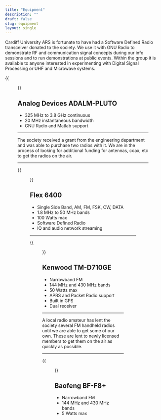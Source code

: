 ```yaml
---
title: "Equipment"
description: ""
draft: false
slug: equipment
layout: single
---
```


Cardiff University ARS is fortunate to have had a Software Defined Radio transceiver donated to the society. We use it with GNU Radio to demonstrate RF and communication signal concepts during our info sessions and to run demonstrations at public events. Within the group it is available to anyone interested in experimenting with Digital Signal Processing or UHF and Microwave systems. 

{{<figure src="/info/adalm-pluto.png" width="75%">}}

## Analog Devices ADALM-PLUTO
* 325 MHz to 3.8 GHz continuous
* 20 MHz instantaneous bandwidth
* GNU Radio and Matlab support

-----

The society received a grant from the engineering department and was able to purchase two radios with it. We are in the process of looking for additional funding for antennas, coax, etc to get the radios on the air. 

-----

{{<figure src="/info/Flex6400.png" width="75%">}}

## Flex 6400 
 * Single Side Band, AM, FM, FSK, CW, DATA 
 * 1.8 MHz to 50 MHz bands
 * 100 Watts max
 * Software Defined Radio
 * IQ and audio network streaming

-----

{{<figure src="/info/kenwood_tm-d710g.jpg" width="75%">}}

## Kenwood TM-D710GE
 * Narrowband FM
 * 144 MHz and 430 MHz bands 
 * 50 Watts max
 * APRS and Packet Radio support
 * Built in GPS
 * Dual receiver

-----

A local radio amateur has lent the society several FM handheld radios until we are able to get some of our own. These are lent to newly licensed members to get them on the air as quickly as possible.

-----

{{<figure src="/info/baofeng_bff8.jpg" width="75%">}}

## Baofeng BF-F8+
 * Narrowband FM
 * 144 MHz and 430 MHz bands
 * 5 Watts max
